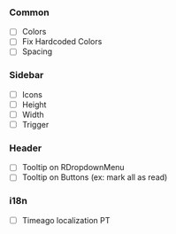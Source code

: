 ### Common

- [ ] Colors
- [ ] Fix Hardcoded Colors
- [ ] Spacing

### Sidebar

- [ ] Icons
- [ ] Height
- [ ] Width
- [ ] Trigger

### Header

- [ ] Tooltip on RDropdownMenu
- [ ] Tooltip on Buttons (ex: mark all as read)

### i18n

- [ ] Timeago localization PT
